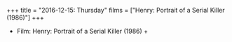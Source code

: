 +++
title = "2016-12-15: Thursday"
films = ["Henry: Portrait of a Serial Killer (1986)"]
+++


* Film: Henry: Portrait of a Serial Killer (1986) +
